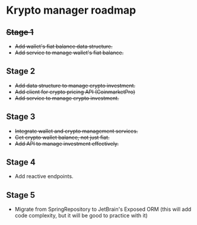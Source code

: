 # Krypto manager roadmap

## ~~Stage 1~~

- ~~Add wallet's fiat balance data structure.~~
- ~~Add service to manage wallet's fiat balance.~~ 

## Stage 2

- ~~Add data structure to manage crypto investment.~~
- ~~Add client for crypto pricing API (CoinmarketPro)~~
- ~~Add service to manage crypto investment.~~

## Stage 3

- ~~Integrate wallet and crypto management services.~~
- ~~Get crypto wallet balance, not just fiat.~~
- ~~Add API to manage investment effectively.~~

## Stage 4

- Add reactive endpoints.

## Stage 5

- Migrate from SpringRepository to JetBrain's Exposed ORM (this will add code complexity, but it will be good to
  practice with it) 